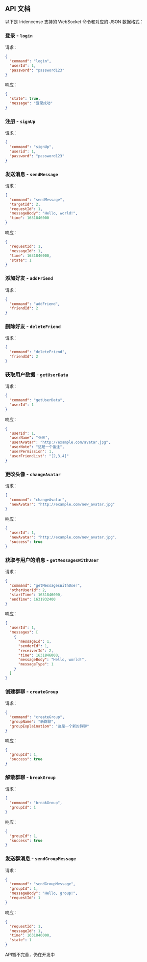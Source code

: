 ## API 文档

以下是 Iridencense 支持的 WebSocket 命令和对应的 JSON 数据格式：

### 登录 - `login`

请求：

```json
{
  "command": "login",
  "userId": 1,
  "password": "password123"
}
```

响应：

```json
{
  "state": true,
  "message": "登录成功"
}
```

### 注册 - `signUp`

请求：

```json
{
  "command": "signUp",
  "userid": 1,
  "password": "password123"
}
```

### 发送消息 - `sendMessage`

请求：

```json
{
  "command": "sendMessage",
  "targetId": 2,
  "requestId": 1,
  "messageBody": "Hello, world!",
  "time": 1631846000
}
```

响应：

```json
{
  "requestId": 1,
  "messageId": 1,
  "time": 1631846000,
  "state": 1
}
```

### 添加好友 - `addFriend`

请求：

```json
{
  "command": "addFriend",
  "friendId": 2
}
```

### 删除好友 - `deleteFriend`

请求：

```json
{
  "command": "deleteFriend",
  "friendId": 2
}
```

### 获取用户数据 - `getUserData`

请求：

```json
{
  "command": "getUserData",
  "userId": 1
}
```

响应：

```json
{
  "userId": 1,
  "userName": "张三",
  "userAvatar": "http://example.com/avatar.jpg",
  "userNote": "这是一个备注",
  "userPermission": 1,
  "userFriendList": "[2,3,4]"
}
```

### 更改头像 - `changeAvatar`

请求：

```json
{
  "command": "changeAvatar",
  "newAvatar": "http://example.com/new_avatar.jpg"
}
```

响应：

```json
{
  "userId": 1,
  "newAvatar": "http://example.com/new_avatar.jpg",
  "success": true
}
```

### 获取与用户的消息 - `getMessagesWithUser`

请求：

```json
{
  "command": "getMessagesWithUser",
  "otherUserId": 2,
  "startTime": 1631846000,
  "endTime": 1631932400
}
```

响应：

```json
{
  "userId": 1,
  "messages": [
    {
      "messageId": 1,
      "senderId": 1,
      "receiverId": 2,
      "time": 1631846000,
      "messageBody": "Hello, world!",
      "messageType": 1
    }
  ]
}
```

### 创建群聊 - `createGroup`

请求：

```json
{
  "command": "createGroup",
  "groupName": "新群聊",
  "groupExplaination": "这是一个新的群聊"
}
```

响应：

```json
{
  "groupId": 1,
  "success": true
}
```

### 解散群聊 - `breakGroup`

请求：

```json
{
  "command": "breakGroup",
  "groupId": 1
}
```

响应：

```json
{
  "groupId": 1,
  "success": true
}
```

### 发送群消息 - `sendGroupMessage`

请求：

```json
{
  "command": "sendGroupMessage",
  "groupId": 1,
  "messageBody": "Hello, group!",
  "requestId": 1
}
```

响应：

```json
{
  "requestId": 1,
  "messageId": 1,
  "time": 1631846000,
  "state": 1
}
```

API暂不完善，仍在开发中